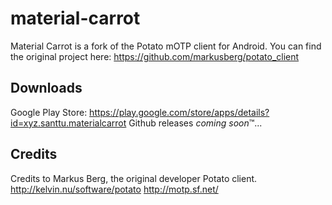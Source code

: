 # material-carrot
Material Carrot is a fork of the Potato mOTP client for Android.
You can find the original project here: https://github.com/markusberg/potato_client

## Downloads
Google Play Store: https://play.google.com/store/apps/details?id=xyz.santtu.materialcarrot
Github releases *coming soon*™...

## Credits
Credits to Markus Berg, the original developer Potato client.
http://kelvin.nu/software/potato http://motp.sf.net/


